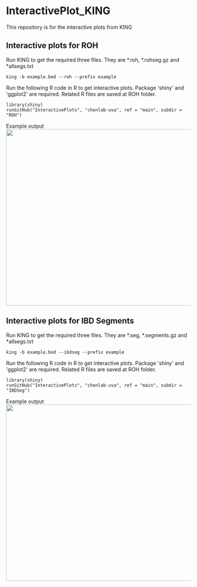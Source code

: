 # InteractivePlot_KING
This repository is for the interactive plots from KING



## Interactive plots for ROH

Run KING to get the required three files. They are *.roh, *.rohseg.gz and *allsegs.txt

```{bash}
king -b example.bed --roh --prefix example
```

Run the following R code in R to get interactive plots. Package 'shiny' and 'ggplot2' are required. Related R files are saved at ROH folder. <br/> 

```{bash}
library(shiny)
runGitHub("InteractivePlots", "chenlab-uva", ref = "main", subdir = "ROH")
```
Example output
<img src="https://github.com/chenlab-uva/InteractivePlots/blob/main/ROH/roh_example.png" width="854" height="480">


## Interactive plots for IBD Segments


Run KING to get the required three files. They are *.seg, *.segments.gz and *allsegs.txt

```{bash}
king -b example.bed --ibdseg --prefix example
```

Run the following R code in R to get interactive plots. Package 'shiny' and 'ggplot2' are required. Related R files are saved at ROH folder. <br/> 

```{bash}
library(shiny)
runGitHub("InteractivePlots", "chenlab-uva", ref = "main", subdir = "IBDSeg")
```
Example output
<img src="https://github.com/chenlab-uva/InteractivePlots/blob/main/ROH/roh_example.png" width="854" height="480">
